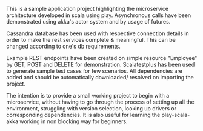 This is a sample application project highlighting the microservice architecture developed in scala using play. Asynchronous calls have been demonstrated using akka's actor system and by usage of futures.

Cassandra database has been used with respective connection details in order to make the rest services complete & meaningful. This can be changed according to one's db requirements.

Example REST endpoints have been created on simple resource "Employee" by GET, POST and DELETE for demonstration. Scalatestplus has been used to generate sample test cases for few scenarios. All dependencies are added and should be automatically downloaded/ resolved on importing the project.

The intention is to provide a small working project to begin with a microservice, without having to go through the process of setting up all the environment, struggling with version selection, looking up drivers or corresponding dependencies. It is also useful for learning the play-scala-akka working in non blocking way for beginners.
